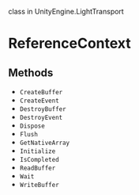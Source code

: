 class in UnityEngine.LightTransport
# ReferenceContext

## Methods
- `CreateBuffer`
- `CreateEvent`
- `DestroyBuffer`
- `DestroyEvent`
- `Dispose`
- `Flush`
- `GetNativeArray`
- `Initialize`
- `IsCompleted`
- `ReadBuffer`
- `Wait`
- `WriteBuffer`
